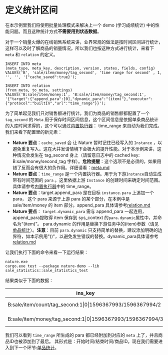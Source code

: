 # 定义统计区间

在本示例里我们将使用批量处理模式来解决上一个 demo (学习成绩统计) 中的性能问题。而且这种统计方式**不需要用到状态数据**。

对于一个销量火爆的在线销售系统来讲，业界常规的做法是按时间区间进行统计，这样可以及时了解商品的销量情况。所以我们也按这种方式进行统计，来看下 `meta` 和 `relation` 的定义。

```mysql
INSERT INTO meta
(meta_type, meta_key, description, version, states, fields, config)
VALUES('B', 'sale/item/money/tag_second', 'time range for second' , 1, '', '', '{"cache_saved":true}');

INSERT INTO relation
(from_meta, to_meta, settings)
VALUES('B:sale/item/money:1', 'B:sale/item/money/tag_second:1', '{"target":{"append_para":[0],"dynamic_para":"(item)"},"executor":{"protocol":"builtIn","url":"time_range"}}');
```

为了简单起见我们只对销售额进行统计。我们为商品的销售额都配置了一个 `tag_second` 的 `Meta` 用于保存时间区间信息，这个区间信息是依据单条商品统计的入库时间求得的，这个可以通过[内置执行器](https://github.com/llxxbb/Nature/blob/master/doc/ZH/help/built-in.md)： time_range 来自动为我们完成。我们来看下配置里的新元素：

- **Nature 要点**：`cache_saved` 会 让 Nature 暂时记住已经写入的 `Instance` ，以避免重复写入。这在大并发请情境下会极大的提升性能。对于本示例来讲，这种情况会发生在 tag_second 身上（请留意日志中的 cached key: B:sale/money/second_tag 字样）。**危险提醒**：这个选项不是必须的，如果用错了反而会有很大的负作用。详细请看：[meta.md](https://github.com/llxxbb/Nature/blob/master/doc/ZH/help/meta.md)
- **Nature 要点**：`time_range`  是一个内置执行器。用于为下游`Instance`自动生成带有时间范围的 `para` 。这里依据上游 `Instance` 的创建时间来确定时间范围。具体请参考[内置执行器](https://github.com/llxxbb/Nature/blob/master/doc/ZH/help/built-in.md)中的 time_range。
- **Nature 要点**：target.append_para 是在目标 `instance.para` 上追加一个 para， 这个 para 来源于上游 para 的某个部分，在本例中是 sale/item/money 的 item 部分。append_para 具体请参考[relation.md](https://github.com/llxxbb/Nature/blob/master/doc/ZH/help/relation.md)
- **Nature 要点**： `target.dynamic_para` 需与 append_para 一起连用，append_para提取得 item 保存到 sys_context 的`para.dynamic`属性中，并命名为“(item)”。 para.dynamic 的作用是替换下游任务中的(item)参数（请见[单品统计](sale_3.md)）。**注意**：目前 `para.dynamic` 只支持简单的替换，建议添加明确的边界符，如本示例用"()"，以避免发生错误的替换。dynamic_para具体请参考[relation.md](https://github.com/llxxbb/Nature/blob/master/doc/ZH/help/relation.md)

让我们执行下面的命令来看一下运行结果：

```shell
nature.exe
cargo.exe test --package nature-demo --lib sale_statistics::sale_statistics_test
```

结果类似于下面的数据：

| ins_key                                                    | sys_context                             |
| ---------------------------------------------------------- | --------------------------------------- |
| B:sale/item/count/tag_second:1\|0\|1596367993/1596367994/2 | {"para.dynamic":"[[\"(item)\",\"2\"]]"} |
| B:sale/item/money/tag_second:1\|0\|1596367993/1596367994/3 | {"para.dynamic":"[[\"(item)\",\"3\"]]"} |

我们可以看到 `time_range` 所生成的 para 都已经附加到对应的 `meta` 上了，并且商品ID也被添加到了最后。 其形式是：开始时间/结束时间/商品ID。现在我们需要进入到下一个环节:[单品统计](sale_3.md)。